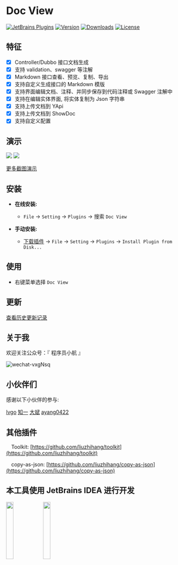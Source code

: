 Doc View
=======

[![JetBrains Plugins](https://img.shields.io/jetbrains/plugin/v/15305-doc-view.svg)](https://plugins.jetbrains.com/plugin/15305-doc-view)
[![Version](http://phpstorm.espend.de/badge/15305/version)](https://plugins.jetbrains.com/plugin/15305-doc-view/versions)
[![Downloads](https://img.shields.io/jetbrains/plugin/d/15305-doc-view.svg)](https://plugins.jetbrains.com/plugin/15305-doc-view)
[![License](https://img.shields.io/badge/license-MIT-red.svg)](https://github.com/liuzhihang/toolkit/blob/master/LICENSE)

特征
----

- [x] Controller/Dubbo 接口文档生成
- [x] 支持 validation、swagger 等注解
- [x] Markdown 接口查看、预览、复制、导出
- [x] 支持自定义生成接口的 Markdown 模版
- [x] 支持界面编辑文档、注释、并同步保存到代码注释或 Swagger 注解中
- [x] 支持在编辑实体界面, 将实体复制为 Json 字符串
- [x] 支持上传文档到 YApi
- [x] 支持上传文档到 ShowDoc
- [x] 支持自定义配置

演示
----

![](https://cdn.jsdelivr.net/gh/liuzhihang/oss/pic/article/122-zbZ9ps.gif)
![](https://cdn.jsdelivr.net/gh/liuzhihang/oss/pic/article/0YyY3m-CQdmD6.gif)

[更多截图演示](https://github.com/liuzhihang/doc-view/discussions/17)

安装
----

- **在线安装:**
    - `File` -> `Setting` -> `Plugins` -> 搜索 `Doc View`

- **手动安装:**
    - [下载插件](https://github.com/liuzhihang/doc-view/releases) -> `File` -> `Setting` -> `Plugins`
      -> `Install Plugin from Disk...`

使用
----

- 右键菜单选择 `Doc View`

更新
----

[查看历史更新记录](https://github.com/liuzhihang/doc-view/releases)

关于我
----

欢迎关注公众号：『 程序员小航 』

![wechat-vxgNsq](https://cdn.jsdelivr.net/gh/liuzhihang/oss/pic/article/wechat-vxgNsq.png)


小伙伴们
----

感谢以下小伙伴的参与:

[lvgo](https://github.com/lvgocc)
[知一](https://github.com/zh-d-d)
[大斌](https://github.com/dabinaa)
[ayang0422](https://github.com/ayang0422)



其他插件
----

&emsp;Toolkit: [https://github.com/liuzhihang/toolkit](https://github.com/liuzhihang/toolkit)


&emsp;copy-as-json: [https://github.com/liuzhihang/copy-as-json](https://github.com/liuzhihang/copy-as-json)

本工具使用 JetBrains IDEA 进行开发
----
<a href="https://www.jetbrains.com/?from=Toolkit"><img src="https://cdn.jsdelivr.net/gh/liuzhihang/oss/pic/article/jetbrains-logo-MrNwcp.png" width="20%" height="20%"></a><a href="https://www.jetbrains.com/?from=Toolkit"><img src="https://cdn.jsdelivr.net/gh/liuzhihang/oss/pic/article/idea-logo-XpnqgG.png" width="20%" height="20%"> </a>


<script defer src="https://plugins.jetbrains.com/assets/scripts/mp-widget.js"></script>